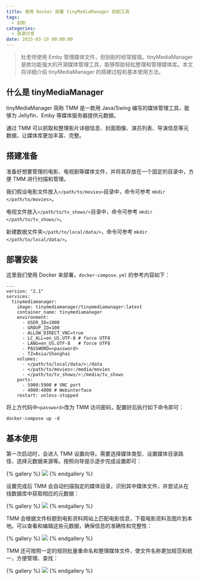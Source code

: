 ```yaml
---
title: 使用 Docker 部署 tinyMediaManager 刮削工具
tags:
  - 刮削
categories:
  - 资源分享
date: 2025-03-10 00:00:00
---
```


> 杜老师使用 Emby 管理媒体文件，但刮削时经常报错。tinyMediaManager 是款功能强大的开源媒体管理工具，能够帮助轻松整理和管理媒体库。本文将详细介绍 tinyMediaManager 的搭建过程和基本使用方法。

<!-- more -->

## 什么是 tinyMediaManager

tinyMediaManager 简称 TMM 是一款用 Java/Swing 编写的媒体管理工具，能够为 Jellyfin、Emby 等媒体服务器提供元数据。

通过 TMM 可以抓取和整理影片详细信息、封面图像、演员列表、导演信息等元数据，让媒体库更加丰富、完整。

## 搭建准备

准备好想要管理的电影、电视剧等媒体文件，并将其存放在一个固定的目录中，方便 TMM 进行扫描和管理。

我们假设电影文件放入`</path/to/movies>`目录中，命令可参考 `mkdir </path/to/movies>`。

电视文件放入`</path/to/tv_shows/>`目录中，命令可参考 `mkdir </path/to/tv_shows/>`。

新建数据文件夹`</path/to/local/data/>`，命令可参考 `mkdir </path/to/local/data/>`。

## 部署安装

这里我们使用 Docker 来部署，`docker-compose.yml` 的参考内容如下：

```
---
version: "2.1"
services:
  tinymediamanager:
    image: tinymediamanager/tinymediamanager:latest
    container_name: tinymediamanager
    environment:
      - USER_ID=1000
      - GROUP_ID=100
      - ALLOW_DIRECT_VNC=true
      - LC_ALL=en_US.UTF-8 # force UTF8
      - LANG=en_US.UTF-8   # force UTF8
      - PASSWORD=<password>
      - TZ=Asia/Shanghai
    volumes:
      - </path/to/local/data/>:/data
      - </path/to/movies>:/media/movies
      - </path/to/tv_shows/>:/media/tv_shows
    ports:
      - 5900:5900 # VNC port
      - 4000:4000 # Webinterface
    restart: unless-stopped
```

将上方代码中`<password>`改为 TMM 访问密码，配置好后执行如下命令即可：

```
docker-compose up -d
```

## 基本使用

第一次启动时，会进入 TMM 设置向导。需要选择媒体类型、设置媒体目录路径、选择元数据来源等。按照向导提示逐步完成设置即可：

{% gallery %}
![](https://cdn.dusays.com/2025/03/807-1.jpg)
{% endgallery %}

设置完成后 TMM 会自动扫描指定的媒体目录，识别其中媒体文件，并尝试从在线数据库中获取相应的元数据：

{% gallery %}
![](https://cdn.dusays.com/2025/03/807-2.jpg)
{% endgallery %}

TMM 会根据文件标题到电影资料网站上匹配电影信息，下载电影资料及图片到本地。可以查看和编辑这些元数据，确保信息的准确性和完整性：

{% gallery %}
![](https://cdn.dusays.com/2025/03/807-3.jpg)
{% endgallery %}

TMM 还可按照一定的规则批量重命名和整理媒体文件，使文件名称更加规范和统一，方便管理、查找：

{% gallery %}
![](https://cdn.dusays.com/2025/03/807-4.jpg)
{% endgallery %}